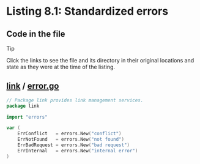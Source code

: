 # Listing 8.1: Standardized errors

## Code in the file

> [!TIP]
> Click the links to see the file and its directory in their original locations and state as they were at the time of the listing.

## [link](https://github.com/inancgumus/gobyexample/blob/de33b5a0ff04c2f7c70311ba56d82014bb267f06/link) / [error.go](https://github.com/inancgumus/gobyexample/blob/de33b5a0ff04c2f7c70311ba56d82014bb267f06/link/error.go)

```go
// Package link provides link management services.
package link

import "errors"

var (
	ErrConflict   = errors.New("conflict")
	ErrNotFound   = errors.New("not found")
	ErrBadRequest = errors.New("bad request")
	ErrInternal   = errors.New("internal error")
)
```

